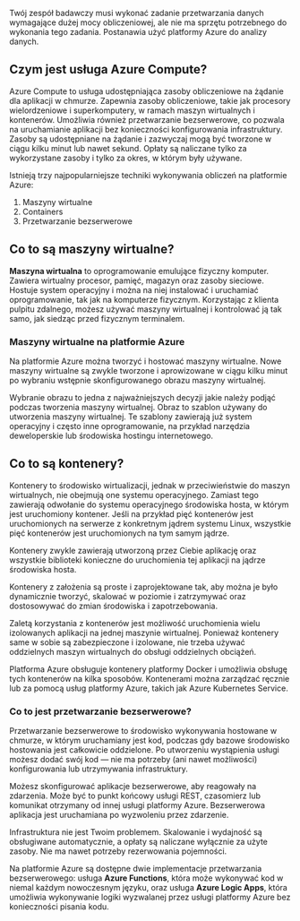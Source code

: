 Twój zespół badawczy musi wykonać zadanie przetwarzania danych wymagające dużej mocy obliczeniowej, ale nie ma sprzętu potrzebnego do wykonania tego zadania. Postanawia użyć platformy Azure do analizy danych.

## <a name="what-is-azure-compute"></a>Czym jest usługa Azure Compute?
Azure Compute to usługa udostępniająca zasoby obliczeniowe na żądanie dla aplikacji w chmurze. Zapewnia zasoby obliczeniowe, takie jak procesory wielordzeniowe i superkomputery, w ramach maszyn wirtualnych i kontenerów. Umożliwia również przetwarzanie bezserwerowe, co pozwala na uruchamianie aplikacji bez konieczności konfigurowania infrastruktury. Zasoby są udostępniane na żądanie i zazwyczaj mogą być tworzone w ciągu kilku minut lub nawet sekund. Opłaty są naliczane tylko za wykorzystane zasoby i tylko za okres, w którym były używane.

Istnieją trzy najpopularniejsze techniki wykonywania obliczeń na platformie Azure:
1. Maszyny wirtualne
1. Containers
1. Przetwarzanie bezserwerowe

## <a name="what-are-virtual-machines"></a>Co to są maszyny wirtualne?

**Maszyna wirtualna**  to oprogramowanie emulujące fizyczny komputer. Zawiera wirtualny procesor, pamięć, magazyn oraz zasoby sieciowe. Hostuje system operacyjny i można na niej instalować i uruchamiać oprogramowanie, tak jak na komputerze fizycznym. Korzystając z klienta pulpitu zdalnego, możesz używać maszyny wirtualnej i kontrolować ją tak samo, jak siedząc przed fizycznym terminalem.

### <a name="virtual-machines-in-azure"></a>Maszyny wirtualne na platformie Azure

Na platformie Azure można tworzyć i hostować maszyny wirtualne. Nowe maszyny wirtualne są zwykle tworzone i aprowizowane w ciągu kilku minut po wybraniu wstępnie skonfigurowanego obrazu maszyny wirtualnej.

Wybranie obrazu to jedna z najważniejszych decyzji jakie należy podjąć podczas tworzenia maszyny wirtualnej. Obraz to szablon używany do utworzenia maszyny wirtualnej. Te szablony zawierają już system operacyjny i często inne oprogramowanie, na przykład narzędzia deweloperskie lub środowiska hostingu internetowego.

## <a name="what-are-containers"></a>Co to są kontenery?

Kontenery to środowisko wirtualizacji, jednak w przeciwieństwie do maszyn wirtualnych, nie obejmują one systemu operacyjnego. Zamiast tego zawierają odwołanie do systemu operacyjnego środowiska hosta, w którym jest uruchomiony kontener. Jeśli na przykład pięć kontenerów jest uruchomionych na serwerze z konkretnym jądrem systemu Linux, wszystkie pięć kontenerów jest uruchomionych na tym samym jądrze. 

Kontenery zwykle zawierają utworzoną przez Ciebie aplikację oraz wszystkie biblioteki konieczne do uruchomienia tej aplikacji na jądrze środowiska hosta. 

Kontenery z założenia są proste i zaprojektowane tak, aby można je było dynamicznie tworzyć, skalować w poziomie i zatrzymywać oraz dostosowywać do zmian środowiska i zapotrzebowania.

Zaletą korzystania z kontenerów jest możliwość uruchomienia wielu izolowanych aplikacji na jednej maszynie wirtualnej. Ponieważ kontenery same w sobie są zabezpieczone i izolowane, nie trzeba używać oddzielnych maszyn wirtualnych do obsługi oddzielnych obciążeń.

Platforma Azure obsługuje kontenery platformy Docker i umożliwia obsługę tych kontenerów na kilka sposobów. Kontenerami można zarządzać ręcznie lub za pomocą usług platformy Azure, takich jak Azure Kubernetes Service.

### <a name="what-is-serverless-computing"></a>Co to jest przetwarzanie bezserwerowe?

Przetwarzanie bezserwerowe to środowisko wykonywania hostowane w chmurze, w którym uruchamiany jest kod, podczas gdy bazowe środowisko hostowania jest całkowicie oddzielone. Po utworzeniu wystąpienia usługi możesz dodać swój kod — nie ma potrzeby (ani nawet możliwości) konfigurowania lub utrzymywania infrastruktury.

Możesz skonfigurować aplikacje bezserwerowe, aby reagowały na zdarzenia. Może być to punkt końcowy usługi REST, czasomierz lub komunikat otrzymany od innej usługi platformy Azure. Bezserwerowa aplikacja jest uruchamiana po wyzwoleniu przez zdarzenie. 

Infrastruktura nie jest Twoim problemem. Skalowanie i wydajność są obsługiwane automatycznie, a opłaty są naliczane wyłącznie za użyte zasoby. Nie ma nawet potrzeby rezerwowania pojemności.

Na platformie Azure są dostępne dwie implementacje przetwarzania bezserwerowego: usługa **Azure Functions**, która może wykonywać kod w niemal każdym nowoczesnym języku, oraz usługa **Azure Logic Apps**, która umożliwia wykonywanie logiki wyzwalanej przez usługi platformy Azure bez konieczności pisania kodu.
